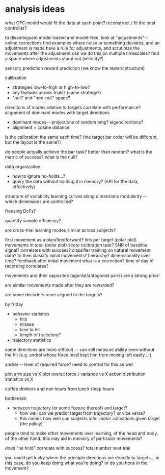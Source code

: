 # analysis ideas

what OFC model would fit the data at each point?
reconstruct / fit the best controller?

to disambiguate model-based and model-free, look at "adjustments"-- online corrections
find examples where noise or something deviates, and an adjustment is made
have a rule for adjustments, and scrutinize the movements after the adjustment
can we do this on multiple timescales? 
find a space where adjustments stand out (velocity?)

sensory prediction
reward prediction (we know the reward structure)

calibration 
- strategies low-to-high or high-to-low?
- any features across trials? (same strategy?)
- "null" and "non-null" space?

directions of modes relative to targets correlate with performance?
alignment of dominant modes with target directions
- dominant modes-- projections of random emg? eigendirections?
- alignment = cosine distance

is the calibration the same each time?
(the target bar order will be different, but the layout is the same?)

do people actually achieve the bar task? better than random?
what is the metric of success?
what is the null?

data organization
- how to ignore no-holds...?
- query the data without holding it in memory? (API for the data, effectively)

structure of variability
learning curves along dimensions
modularity -- which dimensions are controlled?

freezing DoFs? 

quantify sample efficiency?

are cross-trial learning modes similar across subjects? 

first movement as a plan/feedforward?
hits per target (polar plot)
movements in total (polar plot)
score calibration task?
SNR of baseline signal? correlates with success?
classifier training on natural movement data?
	to then classify initial movements? 
hierarchy?
	dimensionality over time?
feedback
	after initial movement
	what is a correction?
time of day of recording correlates?

movements and their opposites (agonist/antagonist pairs) are a strong prior!

are similar movements made after they are rewarded?

are some decoders more aligned to the targets?

by friday
- behavior statistics
	- hits
	- misses
	- time to hit
	- length of trajectory?
- trajectory statistics

some directions are more difficult -- can still measure ability even without the hit (e.g. andrei whose force level kept him from moving left easily...:(

andrei -- level of required force? need to control for this as well

plot arm size vs X
plot overall force / variance vs X
action distribution statistics vs X

coffee drinkers and non
hours from lunch
sleep hours

bottleneck
- between trajectory (or some feature thereof) and target?
  - how well can we predict target from trajectory? or vice versa?
  - this means how well can subjects infer motor activations given target (the policy)
 
people tend to make other movements over learning, of the head and body, of the other hand. this may aid in memory of particular movements?

does "no hold" correlate with success?
total number
next trial

you could get lucky where the principle directions are directly to targets... in this case, do you keep doing what you're doing? or do you hone in the movement?

